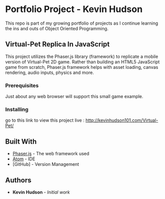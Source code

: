 
# Portfolio Project - Kevin Hudson

This repo is part of my growing portfolio of projects as I continue learning the ins and outs of Object Oriented Programming. 

## Virtual-Pet Replica In JavaScript

This project utilizes the Phaser.js library (framework) to replicate a mobile version of Virtual-Pet 2D game. 
Rather than building an HTML5 JavaScript game from scratch, Phaser.js framework helps with asset loading, canvas rendering, audio
inputs, physics and more. 

### Prerequisites

Just about any web browser will support this small game example. 


### Installing

go to this link to view this project live : http://kevinhudson101.com/Virtual-Pet/


## Built With

* [Phaser.js](https://phaser.io/) - The web framework used
* [Atom](https://atom.io/) - IDE
* [GitHub] - Version Management


## Authors

* **Kevin Hudson** - *Initial work* 

